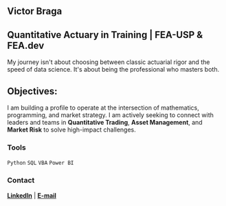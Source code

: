 ## Victor Braga

## Quantitative Actuary in Training | FEA-USP & FEA.dev
My journey isn't about choosing between classic actuarial rigor and the speed of data science. It's about being the professional who masters both.

## Objectives:
I am building a profile to operate at the intersection of mathematics, programming, and market strategy. I am actively seeking to connect with leaders and teams in **Quantitative Trading**, **Asset Management**, and **Market Risk** to solve high-impact challenges.

### Tools

`Python` `SQL` `VBA` `Power BI`

### Contact

[**LinkedIn**](https://www.linkedin.com/in/victorhmendess/) | [**E-mail**](mailto:victorhbraga@usp.br)



